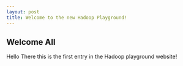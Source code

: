```yaml
---
layout: post
title: Welcome to the new Hadoop Playground!
---
```


## Welcome All

Hello There this is the first entry in the Hadoop playground website!
